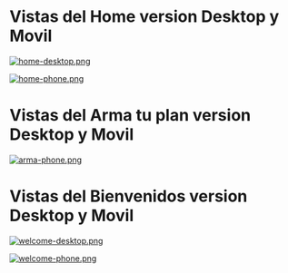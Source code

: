 # Vistas del Home version Desktop y Movil

[![home-desktop.png](https://i.postimg.cc/Dz00Mt1t/home-desktop.png)](https://postimg.cc/67sB7bj0)

[![home-phone.png](https://i.postimg.cc/zXwybwJP/home-phone.png)](https://postimg.cc/crHxPntQ)

# Vistas del Arma tu plan version Desktop y Movil

[![arma-phone.png](https://i.postimg.cc/W1XtS2qG/arma-phone.png)](https://postimg.cc/yD3V8CPx)

# Vistas del Bienvenidos version Desktop y Movil

[![welcome-desktop.png](https://i.postimg.cc/FH97jfzF/welcome-desktop.png)](https://postimg.cc/ykb1K802)

[![welcome-phone.png](https://i.postimg.cc/J7kDmVS8/welcome-phone.png)](https://postimg.cc/dDJtmXqN)
